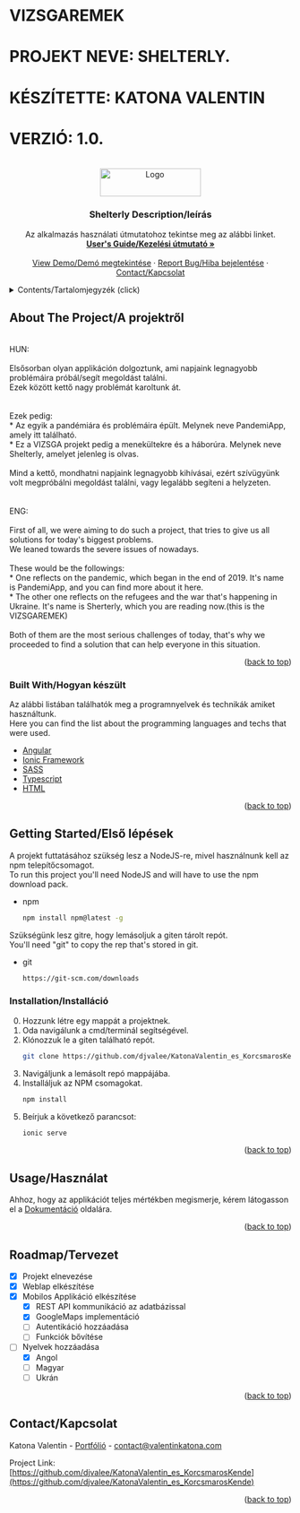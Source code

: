 # VIZSGAREMEK
# PROJEKT NEVE: SHELTERLY.
# KÉSZÍTETTE: KATONA VALENTIN
# VERZIÓ: 1.0.


<!-- PROJECT LOGO -->
<br />
<div align="center">
  <a href="https://shelterly.online/">
    <img src="https://shelterly.online/assets/images/logo/logo.png" alt="Logo" width="180" height="50">
  </a>

  <h3 align="center">Shelterly Description/leírás</h3>

  <p align="center">
    Az alkalmazás használati útmutatohoz tekintse meg az alábbi linket.
    <br />
    <a href="https://shelterly.online/description"><strong>User's Guide/Kezelési útmutató »</strong></a>
    <br />
    <br />
    <a href="https://921y8q1vvp.appflowapp.com/places/tabs/search">View Demo/Demó megtekintése</a>
    ·
    <a href="http://valentinkatona.com/#section-contact">Report Bug/Hiba bejelentése</a>
    ·
    <a href="http://valentinkatona.com/#section-contact">Contact/Kapcsolat</a>
  </p>
</div>



<!-- TABLE OF CONTENTS -->
<details>
  <summary>Contents/Tartalomjegyzék (click)</summary>
  <ol>
    <li>
      <a href="#about-the-projecta-projektről">About The Project/A projektről</a>
      <ul>
        <li><a href="#built-withhogyan-készült">Built With/Hogyan készült</a></li>
      </ul>
    </li>
    <li>
      <a href="#getting-startedelső-lépések">Getting Started/Első lépések</a>
      <ul>
        <li><a href="#installationinstalláció">Installation/Installáció</a></li>
        <li><a href="#installationinstalláció">Start/Indítás</a></li>
      </ul>
    </li>
    <li><a href="#usagehasználat">Usage/Használat</a></li>
    <li><a href="#roadmaptervezet">Roadmap/Tervezet</a></li>
    <li><a href="#contactkapcsolat">Contact/Kapcsolat</a></li>
  </ol>
</details>



<!-- ABOUT THE PROJECT -->
## About The Project/A projektről

<br>
HUN:
<br>
<br>
Elsősorban olyan applikáción dolgoztunk, ami napjaink legnagyobb problémáira próbál/segít megoldást találni.<br>
Ezek között kettő nagy problémát karoltunk át. 
<br>
<br>
<br>
Ezek pedig:
<br>
* Az egyik a pandémiára és problémáira épült. Melynek neve PandemiApp, amely itt található.<br>
* Ez a VIZSGA projekt pedig a menekültekre és a háborúra. Melynek neve Shelterly, amelyet jelenleg is olvas.
<br>
<br>
Mind a kettő, mondhatni napjaink legnagyobb kihívásai, ezért szívügyünk volt megpróbálni megoldást találni, vagy legalább segíteni a helyzeten.
<br>
<br>
<br>
ENG:
<br>
<br>
First of all, we were aiming to do such a project, that tries to give us all solutions for today's biggest problems.<br>
We leaned towards the severe issues of nowadays.
<br>
<br>
These would be the followings:<br>
* One reflects on the pandemic, which began in the end of 2019. It's name is PandemiApp, and you can find more about it here.<br>
* The other one reflects on the refugees and the war that's happening in Ukraine. It's name is Sherterly, which you are reading now.(this is the VIZSGAREMEK)
<br><br>
Both of them are the most serious challenges of today, that's why we proceeded to find a solution that can help everyone in this situation.

<p align="right">(<a href="#top">back to top</a>)</p>



### Built With/Hogyan készült

Az alábbi listában találhatók meg a programnyelvek és technikák amiket használtunk.
<br>
Here you can find the list about the programming languages and techs that were used.

* [Angular](https://angular.io/)
* [Ionic Framework](https://ionicframework.com/)
* [SASS](https://sass-lang.com/)
* [Typescript](https://www.typescriptlang.org/)
* [HTML](https://html.com/)

<p align="right">(<a href="#top">back to top</a>)</p>



<!-- GETTING STARTED -->
## Getting Started/Első lépések

A projekt futtatásához szükség lesz a NodeJS-re, mivel használnunk kell az npm telepítőcsomagot.<br>
To run this project you'll need NodeJS and will have to use the npm download pack.

* npm
  ```sh
  npm install npm@latest -g
  ```
Szükségünk lesz gitre, hogy lemásoljuk a giten tárolt repót.<br>
You'll need "git" to copy the rep that's stored in git. 
* git
  ```sh
  https://git-scm.com/downloads
  ```

### Installation/Installáció

0. Hozzunk létre egy mappát a projektnek.
1. Oda navigálunk a cmd/terminál segítségével.
2. Klónozzuk le a giten található repót.
   ```sh
   git clone https://github.com/djvalee/KatonaValentin_es_KorcsmarosKende.git
   ```
3. Navigáljunk a lemásolt repó mappájába.
4. Installáljuk az NPM csomagokat.
   ```sh
   npm install
   ```
5. Beírjuk a következő parancsot:
   ```sh
   ionic serve
   ```

<p align="right">(<a href="#top">back to top</a>)</p>



<!-- USAGE EXAMPLES -->
## Usage/Használat

Ahhoz, hogy az applikációt teljes mértékben megismerje, kérem látogasson el a [Dokumentáció](https://shelterly.online/description) oldalára.

<p align="right">(<a href="#top">back to top</a>)</p>



<!-- ROADMAP -->
## Roadmap/Tervezet

- [x] Projekt elnevezése
- [x] Weblap elkészítése
- [x] Mobilos Applikáció elkészítése
  - [x] REST API kommunikáció az adatbázissal 
  - [x] GoogleMaps implementáció
  - [ ] Autentikáció hozzáadása
  - [ ] Funkciók bővítése
 - [ ] Nyelvek hozzáadása 
    - [x] Angol
    - [ ] Magyar
    - [ ] Ukrán

<p align="right">(<a href="#top">back to top</a>)</p>


<!-- CONTACT -->
## Contact/Kapcsolat

Katona Valentin - [Portfólió](http://valentinkatona.com/) - contact@valentinkatona.com

Project Link: [https://github.com/djvalee/KatonaValentin_es_KorcsmarosKende](https://github.com/djvalee/KatonaValentin_es_KorcsmarosKende)

<p align="right">(<a href="#top">back to top</a>)</p>
